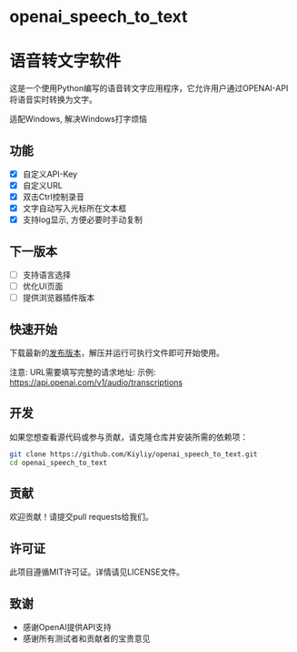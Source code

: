 # openai_speech_to_text
# 语音转文字软件

这是一个使用Python编写的语音转文字应用程序，它允许用户通过OPENAI-API将语音实时转换为文字。

适配Windows, 解决Windows打字烦恼

## 功能

- [x] 自定义API-Key
- [x] 自定义URL
- [x] 双击Ctrl控制录音
- [x] 文字自动写入光标所在文本框
- [x] 支持log显示, 方便必要时手动复制

## 下一版本

- [ ] 支持语言选择
- [ ] 优化UI页面
- [ ] 提供浏览器插件版本

## 快速开始

下载最新的[发布版本](https://github.com/Kiyliy/openai_speech_to_text/releases/)，解压并运行可执行文件即可开始使用。

注意: URL需要填写完整的请求地址:
示例: https://api.openai.com/v1/audio/transcriptions

## 开发

如果您想查看源代码或参与贡献，请克隆仓库并安装所需的依赖项：

```bash
git clone https://github.com/Kiyliy/openai_speech_to_text.git
cd openai_speech_to_text
```



## 贡献

欢迎贡献！请提交pull requests给我们。

## 许可证

此项目遵循MIT许可证。详情请见LICENSE文件。

## 致谢

- 感谢OpenAI提供API支持
- 感谢所有测试者和贡献者的宝贵意见